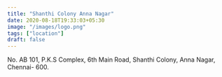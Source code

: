 ```yaml
---
title: "Shanthi Colony Anna Nagar"
date: 2020-08-18T19:33:03+05:30
image: "/images/logo.png"
tags: ["location"]
draft: false
---
```


No. AB 101, P.K.S Complex, 6th Main Road, Shanthi Colony, Anna Nagar, Chennai- 600.
